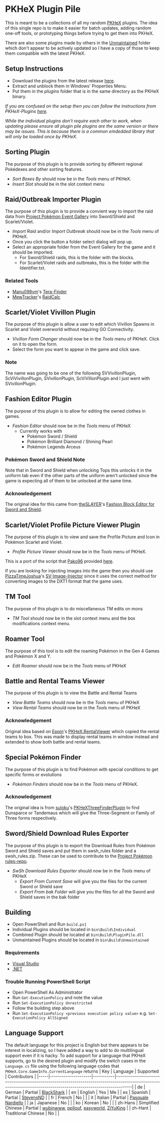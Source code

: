 # PKHeX Plugin Pile
This is meant to be a collections of all my random [PKHeX](https://github.com/kwsch/PKHeX) plugins. The idea of this single repo is to make it easier for batch updates, adding random one-off tools, or prototyping things before trying to get them into PKHeX.

There are also some plugins made by others in the [Unmaintained](/Unmaintained/) folder which don't appear to be actively updated so I have a copy of those to keep them compatible with the latest PKHeX.

## Setup Instructions
- Download the plugins from the latest release [here](https://github.com/foohyfooh/PKHeXPluginPile/releases/latest).
- Extract and unblock them in Windows' Properties Menu.
- Put them in the *plugins* folder that is in the same directory as the PKHeX binary.

*If you are confused on the setup then you can follow the instructions from PKHeX-Plugins [here](https://github.com/architdate/PKHeX-Plugins/wiki/Installing-PKHeX-Plugins).*

*While the individual plugins don't require each other to work, when updating please ensure all plugin pile plugins are the same version or there may be issues. This is because there is a common emdedded library that will only be loaded once by PKHeX.*

## Sorting Plugin
The purpose of this plugin is to provide sorting by different regional Pokédexes and other sorting features.
- *Sort Boxes By* should now be in the *Tools* menu of PKHeX.
- *Insert Slot* should be in the slot context menu

## Raid/Outbreak Importer Plugin
The purpose of this plugin is to provide a convient way to import the raid data from [Project Pokémon Event Gallery](https://github.com/projectpokemon/EventsGallery) into Sword/Shield and Scarlet/Violet.
- *Import Raid* and/or *Import Outbreak* should now be in the *Tools* menu of PKHeX.
- Once you click the button a folder select dialog will pop up.
- Select an appropriate folder from the Event Gallery for the game and it should be imported:
  - For Sword/Shield raids, this is the folder with the blocks.
  - For Scarlet/Violet raids and outbreaks, this is the folder with the Identifier.txt.

### Related Tools
- [Manu098vm](https://github.com/Manu098vm)'s [Tera-Finder](https://github.com/Manu098vm/Tera-Finder)
- [MewTracker](https://github.com/MewTracker)'s [RaidCalc](https://github.com/MewTracker/sv-research)

## Scarlet/Violet Vivillon Plugin
The purpose of this plugin is allow a user to edit which Vivillon Spawns in Scarlet and Violet overworld without requiring GO Connectivity.
- *Vivillon Form Changer* should now be in the *Tools* menu of PKHeX. Click on it to open the form.
- Select the form you want to appear in the game and click save.

### Note
The name was going to be one of the following SVVivillonPlugin, ScViVivillonPlugin, SVivillonPlugin, ScViVillonPlugin and I just went with SVivillonPlugin.

## Fashion Editor Plugin
The purpose of this plugin is to allow for editing the owned clothes in games. <br>
- *Fashion Editor* should now be in the *Tools* menu of PKHeX
  - Currently works with
    - Pokémon Sword / Shield
    - Pokémon Brilliant Diamond / Shining  Pearl
    - Pokémon Legends Arceus

### Pokémon Sword and Shield Note
Note that in Sword and Shield when unlocking Tops this unlocks it in the uniform tab even if the other parts of the uniform aren't unlocked since the game is expecting all of them to be unlocked at the same time.

### Acknowledgement
The original idea for this came from [theSLAYER](https://projectpokemon.org/home/profile/1731-theslayer/)'s [Fashion Block Editor for Sword and Shield](https://projectpokemon.org/home/files/file/4384-fashion-block-viewer-and-editor-experimental/).

## Scarlet/Violet Profile Picture Viewer Plugin
The purpose of this plugin is to view and save the Profile Picture and Icon in Pokémon Scarlet and Violet.
- *Profile Picture Viewer* should now be in the *Tools* menu of PKHeX.

This is a port of the script that [Pako96](https://projectpokemon.org/home/profile/129441-pako96/) provided [here](https://projectpokemon.org/home/forums/topic/63327-scarletviolet-trainer-pictureicon-visualizer/).

If you are looking for injecting images into the game then you should use [PizzaTimeJoshua](https://github.com/PizzaTimeJoshua)'s [SV-Image-Injector](https://github.com/PizzaTimeJoshua/SV-Image-Injector) since it uses the correct method for converting images to the DXT1 format that the game uses.

## TM Tool
The purpose of this plugin is to do miscellaneous TM edits on mons
- *TM Tool* should now be in the slot context menu and the box modifications context menu.

## Roamer Tool
The purpose of this tool is to edit the roaming Pokémon in the Gen 4 Games and Pokémon X and Y.
- *Edit Roamer* should now be in the *Tools* menu of PKHeX

## Battle and Rental Teams Viewer
The purpose of this plugin is to view the Battle and Rental Teams
- *View Battle Teams* should now be in the *Tools* menu of PKHeX
- *View Rental Teams* should now be in the *Tools* menu of PKHeX

### Acknowledgement
Original idea based on [Eppin](https://github.com/Eppin)'s [PKHeX.RentalViewer](https://github.com/Eppin/PKHeX.RentalViewer) which copied the rental teams to box. This was made to display rental teams in window instead and extended to show both battle and rental teams.

## Special Pokémon Finder
The purpose of this plugin is to find Pokémon with special conditions to get specific forms or evolutions
- *Pokémon Finders* should now be in the *Tools* menu of PKHeX.

### Acknowledgement
The original idea is from [suloku](https://github.com/suloku)'s [PKHeXThreeFinderPlugin](https://github.com/suloku/PKHeXThreeFinderPlugin) to find Dunsparce or Tandemaus which will give the Three-Segment or Family of Three forms respectively.

## Sword/Shield Download Rules Exporter
The purpose of this plugin is to export the Download Rules from Pokémon Sword and Shield saves and put them in swsh_rules folder and a swsh_rules.zip. These can be used to contribute to the [Project Pokémon rules-repo](https://github.com/projectpokemon/rules-repo).
- *SwSh Download Rules Exporter* should now be in the *Tools* menu of PKHeX
  - *Export From Current Save* will give you the files for the current Sword or Shield save
  - *Export From bak Folder* will give you the files for all the Sword and Shield saves in the bak folder

## Building
- Open PowerShell and Run `build.ps1`
- Individual Plugins should be located in `bin\Build\Individual`
- Combined Plugin should be located at `bin\Build\PluginPile.dll`
- Unmaintained Plugins should be located in `bin\Build\Unmaintained`

### Requirements
- [Visual Studio](https://visualstudio.microsoft.com/)
- [.NET](https://dotnet.microsoft.com/)

### Trouble Running PowerShell Script
- Open PowerShell As Administrator
- Run `Get-ExecutionPolicy` and note the value
- Run `Set-ExecutionPolicy Unrestricted`
- Follow the building step above
- Run `Set-ExecutionPolicy <previous execution policy value>` e.g. `Set-ExecutionPolicy AllSigned`

## Language Support
The default language for this project is English but there appears to be interest in localizing, so I have added a way to add to do multilingual support even if it is hacky. To add support for a language that PKHeX supports, go to the desired plugin and modify the switch cases in the `Language.cs` file using the following language codes that `PKHeX.Core.GameInfo.CurrentLanguage` returns
| Key | Language            | Supported | Contributors                                                                                                                                                       |
|-----|---------------------|-----------|--------------------------------------------------------------------------------------------------------------------------------------------------------------------|
| de  | German              | Partial   | [BlackShark](https://github.com/Bl4ckSh4rk)                                                                                                                        |
| en  | English             | Yes       | Me                                                                                                                                                                 |
| es  | Spanish             | Partial   | [StevensND](https://github.com/StevensND)                                                                                                                          |
| fr  | French              | No        |                                                                                                                                                                    |
| it  | Italian             | Partial   | [Pasquale Nardiello](https://github.com/pasqualenardiello)                                                                                                         |
| ja  | Japanese            | No        |                                                                                                                                                                    |
| ko  | Korean              | No        |                                                                                                                                                                    |
| zh-Hans  | Simplified Chinese  | Partial   | [wubinwww](https://github.com/wubinwww), [ppllouf](https://github.com/ppllouf), [easyworld](https://github.com/easyworld), [ZiYuKing](https://github.com/ZiYuKing) |
| zh-Hant | Traditional Chinese | No        |                                                                                                                                                                    |
